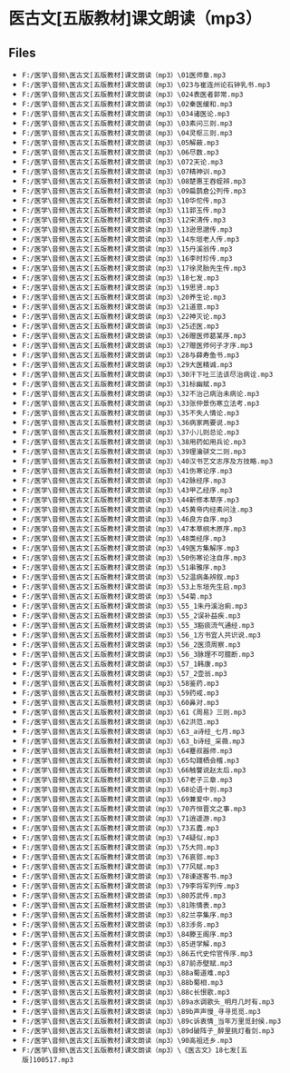 # 医古文[五版教材]课文朗读（mp3）

## Files

- `F:/医学\音频\医古文[五版教材]课文朗读（mp3）\01医师章.mp3`
- `F:/医学\音频\医古文[五版教材]课文朗读（mp3）\023与崔连州论石钟乳书.mp3`
- `F:/医学\音频\医古文[五版教材]课文朗读（mp3）\024表医者郭常.mp3`
- `F:/医学\音频\医古文[五版教材]课文朗读（mp3）\02秦医缓和.mp3`
- `F:/医学\音频\医古文[五版教材]课文朗读（mp3）\034诸医论.mp3`
- `F:/医学\音频\医古文[五版教材]课文朗读（mp3）\03素问三则.mp3`
- `F:/医学\音频\医古文[五版教材]课文朗读（mp3）\04灵枢三则.mp3`
- `F:/医学\音频\医古文[五版教材]课文朗读（mp3）\05解蔽.mp3`
- `F:/医学\音频\医古文[五版教材]课文朗读（mp3）\06尽数.mp3`
- `F:/医学\音频\医古文[五版教材]课文朗读（mp3）\072天论.mp3`
- `F:/医学\音频\医古文[五版教材]课文朗读（mp3）\07精神训.mp3`
- `F:/医学\音频\医古文[五版教材]课文朗读（mp3）\08楚惠王吞蛭辨.mp3`
- `F:/医学\音频\医古文[五版教材]课文朗读（mp3）\09扁鹊倉公列传.mp3`
- `F:/医学\音频\医古文[五版教材]课文朗读（mp3）\10华佗传.mp3`
- `F:/医学\音频\医古文[五版教材]课文朗读（mp3）\11郭玉传.mp3`
- `F:/医学\音频\医古文[五版教材]课文朗读（mp3）\12宋清传.mp3`
- `F:/医学\音频\医古文[五版教材]课文朗读（mp3）\13逊思邈传.mp3`
- `F:/医学\音频\医古文[五版教材]课文朗读（mp3）\14东垣老人传.mp3`
- `F:/医学\音频\医古文[五版教材]课文朗读（mp3）\15丹溪翁传.mp3`
- `F:/医学\音频\医古文[五版教材]课文朗读（mp3）\16李时珍传.mp3`
- `F:/医学\音频\医古文[五版教材]课文朗读（mp3）\17徐灵胎先生传.mp3`
- `F:/医学\音频\医古文[五版教材]课文朗读（mp3）\18七发.mp3`
- `F:/医学\音频\医古文[五版教材]课文朗读（mp3）\19思贤.mp3`
- `F:/医学\音频\医古文[五版教材]课文朗读（mp3）\20养生论.mp3`
- `F:/医学\音频\医古文[五版教材]课文朗读（mp3）\21道意.mp3`
- `F:/医学\音频\医古文[五版教材]课文朗读（mp3）\22神灭论.mp3`
- `F:/医学\音频\医古文[五版教材]课文朗读（mp3）\25述医.mp3`
- `F:/医学\音频\医古文[五版教材]课文朗读（mp3）\26赠医师葛某序.mp3`
- `F:/医学\音频\医古文[五版教材]课文朗读（mp3）\27赠医师何子才序.mp3`
- `F:/医学\音频\医古文[五版教材]课文朗读（mp3）\28与薛寿鱼书.mp3`
- `F:/医学\音频\医古文[五版教材]课文朗读（mp3）\29大医精诚.mp3`
- `F:/医学\音频\医古文[五版教材]课文朗读（mp3）\30汗下吐三法该尽治病诠.mp3`
- `F:/医学\音频\医古文[五版教材]课文朗读（mp3）\31标幽赋.mp3`
- `F:/医学\音频\医古文[五版教材]课文朗读（mp3）\32不治己病治未病论.mp3`
- `F:/医学\音频\医古文[五版教材]课文朗读（mp3）\33张仲景伤寒立法考.mp3`
- `F:/医学\音频\医古文[五版教材]课文朗读（mp3）\35不失人情论.mp3`
- `F:/医学\音频\医古文[五版教材]课文朗读（mp3）\36病家两要说.mp3`
- `F:/医学\音频\医古文[五版教材]课文朗读（mp3）\37小儿则总论.mp3`
- `F:/医学\音频\医古文[五版教材]课文朗读（mp3）\38用药如用兵论.mp3`
- `F:/医学\音频\医古文[五版教材]课文朗读（mp3）\39理瀹骈文二则.mp3`
- `F:/医学\音频\医古文[五版教材]课文朗读（mp3）\40汉书艺文志序及方技略.mp3`
- `F:/医学\音频\医古文[五版教材]课文朗读（mp3）\41伤寒论序.mp3`
- `F:/医学\音频\医古文[五版教材]课文朗读（mp3）\42脉经序.mp3`
- `F:/医学\音频\医古文[五版教材]课文朗读（mp3）\43甲乙经序.mp3`
- `F:/医学\音频\医古文[五版教材]课文朗读（mp3）\44新修本草序.mp3`
- `F:/医学\音频\医古文[五版教材]课文朗读（mp3）\45黄帝内经素问注.mp3`
- `F:/医学\音频\医古文[五版教材]课文朗读（mp3）\46良方自序.mp3`
- `F:/医学\音频\医古文[五版教材]课文朗读（mp3）\47本草纲木原序.mp3`
- `F:/医学\音频\医古文[五版教材]课文朗读（mp3）\48类经序.mp3`
- `F:/医学\音频\医古文[五版教材]课文朗读（mp3）\49医方集解序.mp3`
- `F:/医学\音频\医古文[五版教材]课文朗读（mp3）\50伤寒论注自序.mp3`
- `F:/医学\音频\医古文[五版教材]课文朗读（mp3）\51串雅序.mp3`
- `F:/医学\音频\医古文[五版教材]课文朗读（mp3）\52温病条辨叙.mp3`
- `F:/医学\音频\医古文[五版教材]课文朗读（mp3）\53上东垣先生启.mp3`
- `F:/医学\音频\医古文[五版教材]课文朗读（mp3）\54菊.mp3`
- `F:/医学\音频\医古文[五版教材]课文朗读（mp3）\55_1朱丹溪治痢.mp3`
- `F:/医学\音频\医古文[五版教材]课文朗读（mp3）\55_2误补益疾.mp3`
- `F:/医学\音频\医古文[五版教材]课文朗读（mp3）\55_3豁痰流气通经.mp3`
- `F:/医学\音频\医古文[五版教材]课文朗读（mp3）\56_1方书宜人共识说.mp3`
- `F:/医学\音频\医古文[五版教材]课文朗读（mp3）\56_2医须周察.mp3`
- `F:/医学\音频\医古文[五版教材]课文朗读（mp3）\56_3脉理不可臆断.mp3`
- `F:/医学\音频\医古文[五版教材]课文朗读（mp3）\57_1韩康.mp3`
- `F:/医学\音频\医古文[五版教材]课文朗读（mp3）\57_2壶翁.mp3`
- `F:/医学\音频\医古文[五版教材]课文朗读（mp3）\58鉴药.mp3`
- `F:/医学\音频\医古文[五版教材]课文朗读（mp3）\59药戒.mp3`
- `F:/医学\音频\医古文[五版教材]课文朗读（mp3）\60鼻对.mp3`
- `F:/医学\音频\医古文[五版教材]课文朗读（mp3）\61《周易》三则.mp3`
- `F:/医学\音频\医古文[五版教材]课文朗读（mp3）\62洪范.mp3`
- `F:/医学\音频\医古文[五版教材]课文朗读（mp3）\63_a诗经_七月.mp3`
- `F:/医学\音频\医古文[五版教材]课文朗读（mp3）\63_b诗经_采薇.mp3`
- `F:/医学\音频\医古文[五版教材]课文朗读（mp3）\64蹇叔器师.mp3`
- `F:/医学\音频\医古文[五版教材]课文朗读（mp3）\65勾踐栖会稽.mp3`
- `F:/医学\音频\医古文[五版教材]课文朗读（mp3）\66触讋说赵太后.mp3`
- `F:/医学\音频\医古文[五版教材]课文朗读（mp3）\67老子三章.mp3`
- `F:/医学\音频\医古文[五版教材]课文朗读（mp3）\68论语十则.mp3`
- `F:/医学\音频\医古文[五版教材]课文朗读（mp3）\69兼爱中.mp3`
- `F:/医学\音频\医古文[五版教材]课文朗读（mp3）\70齐恒晋文之事.mp3`
- `F:/医学\音频\医古文[五版教材]课文朗读（mp3）\71逍遥游.mp3`
- `F:/医学\音频\医古文[五版教材]课文朗读（mp3）\73五蠹.mp3`
- `F:/医学\音频\医古文[五版教材]课文朗读（mp3）\74疑似.mp3`
- `F:/医学\音频\医古文[五版教材]课文朗读（mp3）\75大同.mp3`
- `F:/医学\音频\医古文[五版教材]课文朗读（mp3）\76哀郢.mp3`
- `F:/医学\音频\医古文[五版教材]课文朗读（mp3）\77风赋.mp3`
- `F:/医学\音频\医古文[五版教材]课文朗读（mp3）\78谏逐客书.mp3`
- `F:/医学\音频\医古文[五版教材]课文朗读（mp3）\79李将军列传.mp3`
- `F:/医学\音频\医古文[五版教材]课文朗读（mp3）\80苏武传.mp3`
- `F:/医学\音频\医古文[五版教材]课文朗读（mp3）\81陈情表.mp3`
- `F:/医学\音频\医古文[五版教材]课文朗读（mp3）\82兰亭集序.mp3`
- `F:/医学\音频\医古文[五版教材]课文朗读（mp3）\83涉务.mp3`
- `F:/医学\音频\医古文[五版教材]课文朗读（mp3）\84滕王阁序.mp3`
- `F:/医学\音频\医古文[五版教材]课文朗读（mp3）\85进学解.mp3`
- `F:/医学\音频\医古文[五版教材]课文朗读（mp3）\86五代史伶官传序.mp3`
- `F:/医学\音频\医古文[五版教材]课文朗读（mp3）\87前赤壁赋.mp3`
- `F:/医学\音频\医古文[五版教材]课文朗读（mp3）\88a蜀道难.mp3`
- `F:/医学\音频\医古文[五版教材]课文朗读（mp3）\88b蜀相.mp3`
- `F:/医学\音频\医古文[五版教材]课文朗读（mp3）\88c长恨歌.mp3`
- `F:/医学\音频\医古文[五版教材]课文朗读（mp3）\89a水调歌头_明月几时有.mp3`
- `F:/医学\音频\医古文[五版教材]课文朗读（mp3）\89b声声慢_寻寻觅觅.mp3`
- `F:/医学\音频\医古文[五版教材]课文朗读（mp3）\89c诉衷情_当年万里觅封侯.mp3`
- `F:/医学\音频\医古文[五版教材]课文朗读（mp3）\89d破阵子_醉里挑灯看剑.mp3`
- `F:/医学\音频\医古文[五版教材]课文朗读（mp3）\90高祖还乡.mp3`
- `F:/医学\音频\医古文[五版教材]课文朗读（mp3）\《医古文》18七发[五版]100517.mp3`
